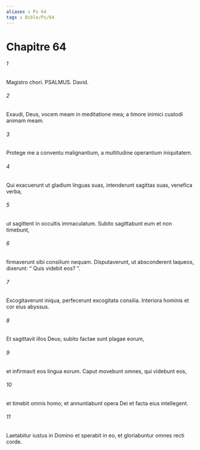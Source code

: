 ```yaml
---
aliases : Ps 64
tags : Bible/Ps/64
---
```


# Chapitre 64

###### 1
Magistro chori. PSALMUS. David.
###### 2
Exaudi, Deus, vocem meam in meditatione mea; a timore inimici custodi animam meam.
###### 3
Protege me a conventu malignantium, a multitudine operantium iniquitatem.
###### 4
Qui exacuerunt ut gladium linguas suas, intenderunt sagittas suas, venefica verba,
###### 5
ut sagittent in occultis immaculatum. Subito sagittabunt eum et non timebunt,
###### 6
firmaverunt sibi consilium nequam. Disputaverunt, ut absconderent laqueos, dixerunt: “ Quis videbit eos? ”.
###### 7
Excogitaverunt iniqua, perfecerunt excogitata consilia. Interiora hominis et cor eius abyssus.
###### 8
Et sagittavit illos Deus; subito factae sunt plagae eorum,
###### 9
et infirmavit eos lingua eorum. Caput movebunt omnes, qui videbunt eos,
###### 10
et timebit omnis homo; et annuntiabunt opera Dei et facta eius intellegent.
###### 11
Laetabitur iustus in Domino et sperabit in eo, et gloriabuntur omnes recti corde.

